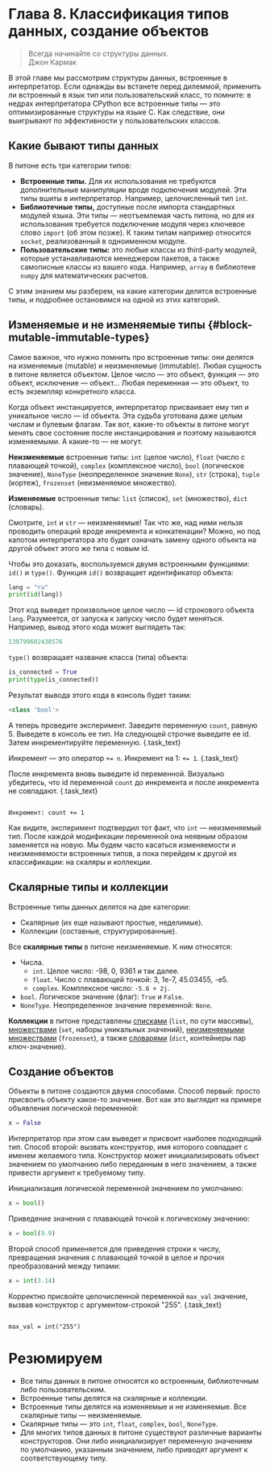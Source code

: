 # Глава 8. Классификация типов данных, создание объектов
> Всегда начинайте со структуры данных.  
Джон Кармак

В этой главе мы рассмотрим структуры данных, встроенные в интерпретатор. Если однажды вы встанете перед дилеммой, применить ли встроенный в язык тип или пользовательский класс, то помните: в недрах интерпретатора CPython все встроенные типы — это оптимизированные структуры на языке C. Как следствие, они выигрывают по эффективности у пользовательских классов.

## Какие бывают типы данных
В питоне есть три категории типов:
- **Встроенные типы.** Для их использования не требуются дополнительные манипуляции вроде подключения модулей. Эти типы вшиты в интерпретатор. Например, целочисленный тип `int`.
- **Библиотечные типы,** доступные после импорта стандартных модулей языка. Эти типы — неотъемлемая часть питона, но для их использования требуется подключение модуля через ключевое слово `import` (об этом позже). К таким типам например относится `socket`, реализованный в одноименном модуле.
- **Пользовательские типы:** это любые классы из third-party модулей, которые устанавливаются менеджером пакетов, а также самописные классы из вашего кода. Например, `array` в библиотеке `numpy` для математических расчетов.

С этим знанием мы разберем, на какие категории делятся встроенные типы, и подробнее остановимся на одной из этих категорий.

## Изменяемые и не изменяемые типы {#block-mutable-immutable-types}
Самое важное, что нужно помнить про встроенные типы: они делятся на изменяемые (mutable) и неизменяемые (immutable). Любая сущность в питоне является объектом. Целое число — это объект, функция — это объект, исключение — объект... Любая переменная — это объект, то есть экземпляр конкретного класса. 

Когда объект инстанцируется, интерпретатор присваивает ему тип и уникальное число — id объекта. Эта судьба уготована даже целым числам и булевым флагам. Так вот, какие-то объекты в питоне могут менять свое состояние после инстанцирования и поэтому называются изменяемыми. А какие-то — не могут.

**Неизменяемые** встроенные типы: `int` (целое число), `float` (число с плавающей точкой), `complex` (комплексное число), `bool` (логическое значение), `NoneType` (неопределенное значение `None`), `str` (строка), `tuple` (кортеж), `frozenset` (неизменяемое множество).

**Изменяемые** встроенные типы: `list` (список), `set` (множество), `dict` (словарь).

Смотрите, `int` и `str` — неизменяемые! Так что же, над ними нельзя проводить операций вроде инкремента и конкатенации? Можно, но под капотом интерпретатора это будет означать замену одного объекта на другой объект этого же типа с новым id.

Чтобы это доказать, воспользуемся двумя встроенными функциями: `id()` и `type()`.
Функция `id()` возвращает идентификатор объекта:

```python
lang = "ru"
print(id(lang))
```

Этот код выведет произвольное целое число — id строкового объекта `lang`. Разумеется, от запуска к запуску число будет меняться. Например, вывод этого кода может выглядеть так:

```python
139799602438576
```

`type()` возвращает название класса (типа) объекта:

```python
is_connected = True
print(type(is_connected))
```

Результат вывода этого кода в консоль будет таким:

```python
<class 'bool'>
```

А теперь проведите эксперимент. Заведите переменную `count`, равную 5. Выведете в консоль ее тип. На следующей строчке выведите ее id. Затем инкрементируйте переменную. {.task_text}

Инкремент — это оператор `+= n`. Инкремент на 1: `+= 1`. {.task_text}

После инкремента вновь выведите id переменной. Визуально убедитесь, что id переменной `count` до инкремента и после инкремента не совпадают. {.task_text}

```python {.task_source #python_chapter_0080_task_0010}
```
```{.task_hint}
Инкремент: count += 1
```

Как видите, эксперимент подтвердил тот факт, что `int` — неизменяемый тип. После каждой модификации переменной она неявным образом заменяется на новую. Мы будем часто касаться изменяемости и неизменяемости встроенных типов, а пока перейдем к другой их классификации: на скаляры и коллекции.

## Скалярные типы и коллекции
Встроенные типы данных делятся на две категории: 
- Скалярные (их еще называют простые, неделимые).
- Коллекции (составные, структурированные).

Все **скалярные типы** в питоне неизменяемые. К ним относятся:
- Числа.
    - `int`. Целое число: -98, 0, 9361 и так далее.
    - `float`. Число с плавающей точкой: 3, 1e-7, 45.03455, -e5.
    - `complex`. Комплексное число: `-5.6 + 2j`.
- `bool`. Логическое значение (флаг): `True` и `False`.
- `NoneType`. Неопределенное значение переменной: `None`.

**Коллекции** в питоне представлены [списками](/courses/python/chapters/python_chapter_0110/) (`list`, по сути массивы), [множествами](/courses/python/chapters/python_chapter_0140#block-sets) (`set`, наборы уникальных значений), [неизменяемыми множествами](/courses/python/chapters/python_chapter_0140#block-frozensets) (`frozenset`), а также [словарями](/courses/python/chapters/python_chapter_0150/) (`dict`, контейнеры пар ключ-значение).

## Создание объектов
Объекты в питоне создаются двумя способами. Способ первый: просто присвоить объекту какое-то значение. Вот как это выглядит на примере объявления логической переменной:

```python
x = False
```

Интерпретатор при этом сам выведет и присвоит наиболее подходящий тип. Способ второй: вызвать конструктор, имя которого совпадает с именем желаемого типа. Конструктор может инициализировать объект значением по умолчанию либо переданным в него значением, а также привести аргумент к требуемому типу. 

Инициализация логической переменной значением по умолчанию:

```python
x = bool()
```

Приведение значения с плавающей точкой к логическому значению:

```python
x = bool(9.9)
```

Второй способ применяется для приведения строки к числу, превращения значения с плавающей точкой в целое и прочих преобразований между типами:

```python
x = int(3.14)
```

Корректно присвойте целочисленной переменной `max_val` значение, вызвав конструктор с аргументом-строкой "255". {.task_text}

```python {.task_source #python_chapter_0080_task_0020}
```
```{.task_hint}
max_val = int("255")
```

# Резюмируем
- Все типы данных в питоне относятся ко встроенным, библиотечным либо пользовательским.
- Встроенные типы делятся на скалярные и коллекции.
- Встроенные типы делятся на изменяемые и не изменяемые. Все скалярные типы — неизменяемые.
- Скалярные типы — это `int`, `float`, `complex`, `bool`, `NoneType`.
- Для многих типов данных в питоне существуют различные варианты конструкторов. Они либо инициализирует переменную значением по умолчанию, указанным значением, либо приводят аргумент к соответствующему типу.
